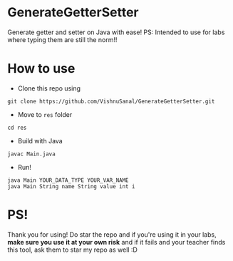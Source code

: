 # GenerateGetterSetter
Generate getter and setter on Java with ease! PS: Intended to use for labs where typing them are still the norm!!

# How to use

- Clone this repo using
```
git clone https://github.com/VishnuSanal/GenerateGetterSetter.git
```
- Move to `res` folder 
```
cd res
```
- Build with Java
```
javac Main.java
```
- Run!
```
java Main YOUR_DATA_TYPE YOUR_VAR_NAME
java Main String name String value int i
```

# PS!

Thank you for using! Do star the repo and if you're using it in your labs, **make sure you use it at your own risk** and if it fails and your teacher finds this tool, ask them to star my repo as well :D
